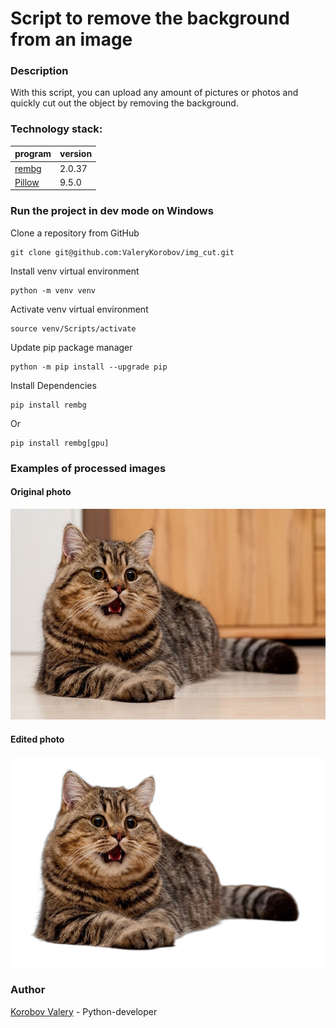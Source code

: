 # Script to remove the background from an image

### **Description**
With this script, you can upload any amount of pictures or photos and quickly cut out the object by removing the background.

### **Technology stack:**
| program                     | version |
|-------------------------------|--------|
| [rembg](https://github.com/danielgatis/rembg)                       | 2.0.37 |
| [Pillow](https://python-scripts.com/pillow)                       | 9.5.0 |

### **Run the project in dev mode on Windows**
Clone a repository from GitHub
```
git clone git@github.com:ValeryKorobov/img_cut.git
```

Install venv virtual environment
```
python -m venv venv
```

Activate venv virtual environment
```
source venv/Scripts/activate
```

Update pip package manager
```
python -m pip install --upgrade pip
```

Install Dependencies
```
pip install rembg
```
Or
```
pip install rembg[gpu]
```

### **Examples of processed images**
#### **Original photo**
![Original photo](https://github.com/ValeryKorobov/img_cut/raw/main/input_pics/5.jpg)

#### **Edited photo**
![Edited photo](https://github.com/ValeryKorobov/img_cut/raw/main/output_pics/5_output.png)

### **Author**
[Korobov Valery](https://github.com/ValeryKorobov) - Python-developer

